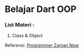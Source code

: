 # Belajar Dart OOP
### List Materi :
1. Class & Object

Referensi:  [Programmer Zaman Now](https://www.youtube.com/ProgrammerZamanNow)